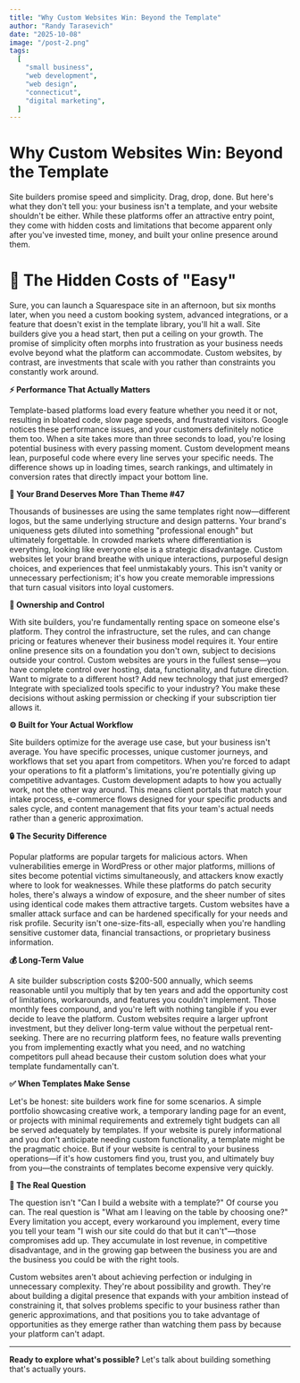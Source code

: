 ```yaml
---
title: "Why Custom Websites Win: Beyond the Template"
author: "Randy Tarasevich"
date: "2025-10-08"
image: "/post-2.png"
tags:
  [
    "small business",
    "web development",
    "web design",
    "connecticut",
    "digital marketing",
  ]
---
```


# **Why Custom Websites Win: Beyond the Template**

Site builders promise speed and simplicity. Drag, drop, done. But here's what they don't tell you: your business isn't a template, and your website shouldn't be either. While these platforms offer an attractive entry point, they come with hidden costs and limitations that become apparent only after you've invested time, money, and built your online presence around them.

# **💸 The Hidden Costs of "Easy"**

Sure, you can launch a Squarespace site in an afternoon, but six months later, when you need a custom booking system, advanced integrations, or a feature that doesn't exist in the template library, you'll hit a wall. Site builders give you a head start, then put a ceiling on your growth. The promise of simplicity often morphs into frustration as your business needs evolve beyond what the platform can accommodate. Custom websites, by contrast, are investments that scale with you rather than constraints you constantly work around.

**⚡ Performance That Actually Matters**

Template-based platforms load every feature whether you need it or not, resulting in bloated code, slow page speeds, and frustrated visitors. Google notices these performance issues, and your customers definitely notice them too. When a site takes more than three seconds to load, you're losing potential business with every passing moment. Custom development means lean, purposeful code where every line serves your specific needs. The difference shows up in loading times, search rankings, and ultimately in conversion rates that directly impact your bottom line.

**🎨 Your Brand Deserves More Than Theme #47**

Thousands of businesses are using the same templates right now—different logos, but the same underlying structure and design patterns. Your brand's uniqueness gets diluted into something "professional enough" but ultimately forgettable. In crowded markets where differentiation is everything, looking like everyone else is a strategic disadvantage. Custom websites let your brand breathe with unique interactions, purposeful design choices, and experiences that feel unmistakably yours. This isn't vanity or unnecessary perfectionism; it's how you create memorable impressions that turn casual visitors into loyal customers.

**🔑 Ownership and Control**

With site builders, you're fundamentally renting space on someone else's platform. They control the infrastructure, set the rules, and can change pricing or features whenever their business model requires it. Your entire online presence sits on a foundation you don't own, subject to decisions outside your control. Custom websites are yours in the fullest sense—you have complete control over hosting, data, functionality, and future direction. Want to migrate to a different host? Add new technology that just emerged? Integrate with specialized tools specific to your industry? You make these decisions without asking permission or checking if your subscription tier allows it.

**⚙️ Built for Your Actual Workflow**

Site builders optimize for the average use case, but your business isn't average. You have specific processes, unique customer journeys, and workflows that set you apart from competitors. When you're forced to adapt your operations to fit a platform's limitations, you're potentially giving up competitive advantages. Custom development adapts to how you actually work, not the other way around. This means client portals that match your intake process, e-commerce flows designed for your specific products and sales cycle, and content management that fits your team's actual needs rather than a generic approximation.

**🔒 The Security Difference**

Popular platforms are popular targets for malicious actors. When vulnerabilities emerge in WordPress or other major platforms, millions of sites become potential victims simultaneously, and attackers know exactly where to look for weaknesses. While these platforms do patch security holes, there's always a window of exposure, and the sheer number of sites using identical code makes them attractive targets. Custom websites have a smaller attack surface and can be hardened specifically for your needs and risk profile. Security isn't one-size-fits-all, especially when you're handling sensitive customer data, financial transactions, or proprietary business information.

**💰 Long-Term Value**

A site builder subscription costs $200-500 annually, which seems reasonable until you multiply that by ten years and add the opportunity cost of limitations, workarounds, and features you couldn't implement. Those monthly fees compound, and you're left with nothing tangible if you ever decide to leave the platform. Custom websites require a larger upfront investment, but they deliver long-term value without the perpetual rent-seeking. There are no recurring platform fees, no feature walls preventing you from implementing exactly what you need, and no watching competitors pull ahead because their custom solution does what your template fundamentally can't.

**✅ When Templates Make Sense**

Let's be honest: site builders work fine for some scenarios. A simple portfolio showcasing creative work, a temporary landing page for an event, or projects with minimal requirements and extremely tight budgets can all be served adequately by templates. If your website is purely informational and you don't anticipate needing custom functionality, a template might be the pragmatic choice. But if your website is central to your business operations—if it's how customers find you, trust you, and ultimately buy from you—the constraints of templates become expensive very quickly.

**🎯 The Real Question**

The question isn't "Can I build a website with a template?" Of course you can. The real question is "What am I leaving on the table by choosing one?" Every limitation you accept, every workaround you implement, every time you tell your team "I wish our site could do that but it can't"—those compromises add up. They accumulate in lost revenue, in competitive disadvantage, and in the growing gap between the business you are and the business you could be with the right tools.

Custom websites aren't about achieving perfection or indulging in unnecessary complexity. They're about possibility and growth. They're about building a digital presence that expands with your ambition instead of constraining it, that solves problems specific to your business rather than generic approximations, and that positions you to take advantage of opportunities as they emerge rather than watching them pass by because your platform can't adapt.

---

**Ready to explore what's possible?** Let's talk about building something that's actually yours.
